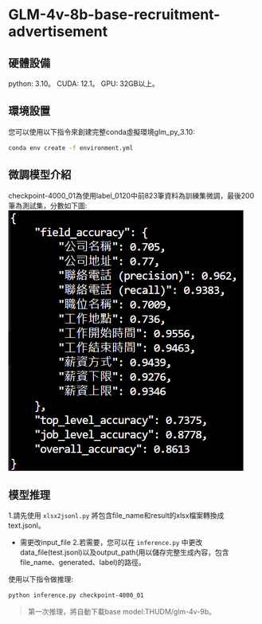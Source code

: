 # GLM-4v-8b-base-recruitment-advertisement

## 硬體設備
python: 3.10。
CUDA: 12.1。
GPU: 32GB以上。

## 環境設置
您可以使用以下指令來創建完整conda虛擬環境glm_py_3.10:
```bash
conda env create -f environment.yml
```

## 微調模型介紹
checkpoint-4000_01為使用label_0120中前823筆資料為訓練集微調，最後200筆為測試集，分數如下圖:
![metric](metric.png)


## 模型推理
1.請先使用 `xlsx2jsonl.py` 將包含file_name和result的xlsx檔案轉換成text.jsonl。
+ 需更改input_file
2.若需要，您可以在 `inference.py` 中更改data_file(test.jsonl)以及output_path(用以儲存完整生成內容，包含file_name、generated、label)的路徑。

使用以下指令做推理:
```bash
python inference.py checkpoint-4000_01
```
> 第一次推理，將自動下載base model:THUDM/glm-4v-9b。